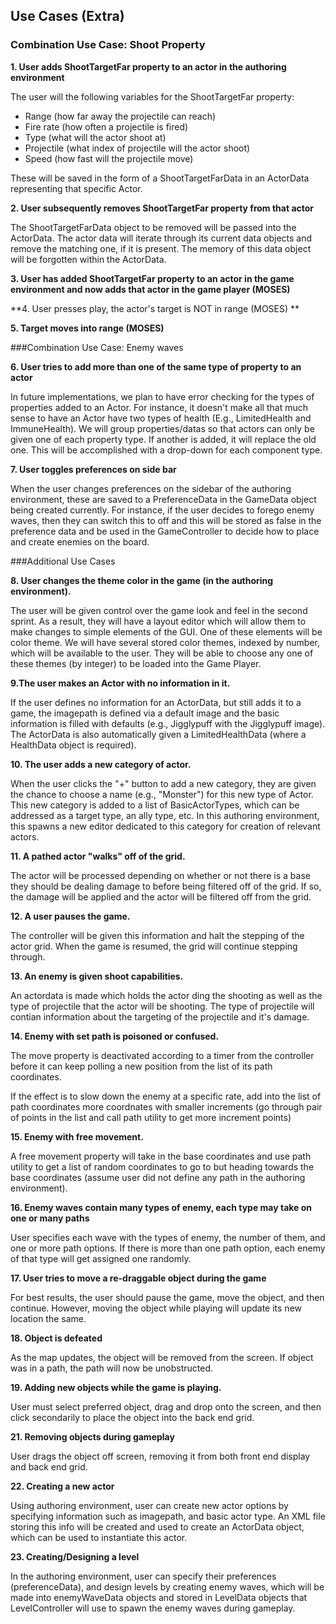 ## Use Cases (Extra)

### Combination Use Case: Shoot Property

**1. User adds ShootTargetFar property to an actor in the authoring environment**

The user will the following variables for the ShootTargetFar property:
- Range (how far away the projectile can reach)
- Fire rate (how often a projectile is fired)
- Type (what will the actor shoot at)
- Projectile (what index of projectile will the actor shoot)
- Speed (how fast will the projectile move)

These will be saved in the form of a ShootTargetFarData in an ActorData representing that specific Actor.

**2. User subsequently removes ShootTargetFar property from that actor**

The ShootTargetFarData object to be removed will be passed into the ActorData. The actor data will iterate through its current data objects and remove the matching one, if it is present. The memory of this data object will be forgotten within the ActorData.

**3. User has added ShootTargetFar property to an actor in the game environment and now adds that actor in the game player (MOSES)**

**4. User presses play, the actor's target is NOT in range (MOSES) **

**5. Target moves into range (MOSES)**

###Combination Use Case: Enemy waves

**6. User tries to add more than one of the same type of property to an actor**

In future implementations, we plan to have error checking for the types of properties added to an Actor. For instance, it doesn't make all that much sense to have an Actor have two types of health (E.g., LimitedHealth and ImmuneHealth). We will group properties/datas so that actors can only be given one of each property type. If another is added, it will replace the old one. This will be accomplished with a drop-down for each component type.

**7. User toggles preferences on side bar**

When the user changes preferences on the sidebar of the authoring environment, these are saved to a PreferenceData in the GameData object being created currently. For instance, if the user decides to forego enemy waves, then they can switch this to off and this will be stored as false in the preference data and be used in the GameController to decide how to place and create enemies on the board.


###Additional Use Cases

**8. User changes the theme color in the game (in the authoring environment).**

The user will be given control over the game look and feel in the second sprint. As a result, they will have a layout editor which will allow them to make changes to simple elements of the GUI. One of these elements will be color theme. We will have several stored color themes, indexed by number, which will be available to the user. They will be able to choose any one of these themes (by integer) to be loaded into the Game Player. 


**9.The user makes an Actor with no information in it.**

If the user defines no information for an ActorData, but still adds it to a game, the imagepath is defined via a default image and the basic information is filled with defaults (e.g., Jigglypuff with the Jigglypuff image). The ActorData is also automatically given a LimitedHealthData (where a HealthData object is required). 

**10. The user adds a new category of actor.**

When the user clicks the "+" button to add a new category, they are given the chance to choose a name (e.g., "Monster") for this new type of Actor. This new category is added to a list of BasicActorTypes, which can be addressed as a target type, an ally type, etc. In this authoring environment, this spawns a new editor dedicated to this category for creation of relevant actors.

**11. A pathed actor "walks" off of the grid.**

The actor will be processed depending on whether or not there is a base they should be dealing damage to before being filtered off of the grid. If so, the damage will be applied and the actor will be filtered off from the grid. 

**12. A user pauses the game.**

The controller will be given this information and halt the stepping of the actor grid. When the game is resumed, the grid will continue stepping through.

**13. An enemy is given shoot capabilities.**

An actordata is made which holds the actor ding the shooting as well as the type of projectile that the actor will be shooting. The type of projectile will contian information about the targeting of the projectile and it's damage.

**14. Enemy with set path is poisoned or confused.**

The move property is deactivated according to a timer from the controller before it can keep polling a new position from the list of its path coordinates. 

If the effect is to slow down the enemy at a specific rate, add into the list of path coordinates more coordnates with smaller increments (go through pair of points in the list and call path utility to get more increment points)

**15. Enemy with free movement.** 

A free movement property will take in the base coordinates and use path utility to get a list of random coordinates to go to but heading towards the base coordinates (assume user did not define any path in the authoring environment).

**16. Enemy waves contain many types of enemy, each type may take on one or many paths**

User specifies each wave with the types of enemy, the number of them, and one or more path options. If there is more than one path option, each enemy of that type will get assigned one randomly. 
 
**17. User tries to move a re-draggable object during the game**

For best results, the user should pause the game, move the object, and then continue. However, moving the object while playing will update its new location the same.

**18. Object is defeated**

As the map updates, the object will be removed from the screen. If object was in a path, the path will now be unobstructed.

**19. Adding new objects while the game is playing.**

User must select preferred object, drag and drop onto the screen, and then click secondarily to place the object into the back end grid.

**21. Removing objects during gameplay**

User drags the object off screen, removing it from both front end display and back end grid.

**22. Creating a new actor**

Using authoring environment, user can create new actor options by specifying information such as imagepath, and basic actor type. An XML file storing this info will be created and used to create an ActorData object, which can be used to instantiate this actor. 

**23. Creating/Designing a level**

In the authoring environment, user can specify their preferences (preferenceData), and design levels by creating enemy waves, which will be made into enemyWaveData objects and stored in LevelData objects that LevelController will use to spawn the enemy waves during gameplay.
